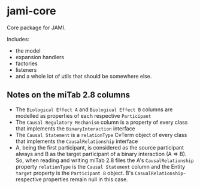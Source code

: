 # jami-core
Core package for JAMI. 

Includes:

 - the model
 - expansion handlers
 - factories
 - listeners
 - and a whole lot of utils that should be somewhere else.

## Notes on the miTab 2.8 columns

- The `Biological Effect A` and `Biological Effect B` columns are modelled as properties of each respective `Participant`
- The `Causal Regulatory Mechanism` column is a property of every class that implements the `BinaryInteraction` interface
- The `Causal Statement` is a `relationType` CvTerm object of every class that implements the `CausalRelationship` interface
- A, being the first participant, is considered as the source participant always and B as the target participant of a binary interaction (A => B). So, when reading and writing miTab 2.8 files the A's `CausalRelationship` property `relationType` is the `Causal Statement` column and the Entity `target` property is the `Participant B` object. B's `CasualRelationship`-respective properties remain null in this case.
